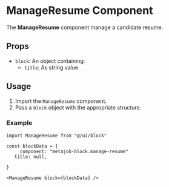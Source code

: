 # ManageResume Component

The **ManageResume** component manage a candidate resume.

## Props

- `block`: An object containing:
   - `title`: As string value

## Usage

1. Import the `ManageResume` component.
2. Pass a `block` object with the appropriate structure.

### Example

```tsx
import ManageResume from "@/ui/block"

const blockData = {
   __component: "metajob-block.manage-resume"
   title: null,

}

<ManageResume block={blockData} />
```
